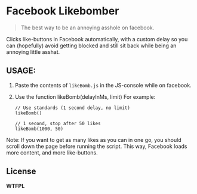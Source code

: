 # Facebook Likebomber

> The best way to be an annoying asshole on facebook.

Clicks like-buttons in Facebook automatically,
with a custom delay so you can (hopefully) avoid
getting blocked and still sit back while being an
annoying little asshat.

## USAGE:

1. Paste the contents of `likeBomb.js` in the JS-console while on facebook.
2.  Use the function likeBomb(delayInMs, limit)
    For example:

        // Use standards (1 second delay, no limit)
        likeBomb()

        // 1 second, stop after 50 likes
        likeBomb(1000, 50)

Note: If you want to get as many likes as you can in one go, you should scroll down the page before running the script. This way, Facebook loads more content, and more like-buttons.

## License

**WTFPL**
